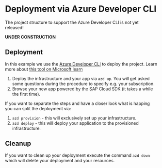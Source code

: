 # Deployment via Azure Developer CLI

The project structure to support the Azure Developer CLI is not yet released!

**UNDER CONSTRUCTION**

## Deployment

In this example we use the [Azure Developer CLI](https://github.com/Azure/azure-dev) to deploy the project. Learn more about [this tool on Microsoft learn](https://learn.microsoft.com/azure/developer/azure-developer-cli/overview)

1. Deploy the infrastructure and your app via `azd up`. You will get asked some questions during the procedure to specify e.g. your subscription.
2. Browse your new app powered by the SAP Cloud SDK (it takes a while the first time).

If you want to separate the steps and have a closer look what is happing you can split the deployment via:

1. `azd provision` - this will exclusively set up your infrastructure.
2. `azd deploy` - this will deploy your application to the provisioned infrastructure.

## Cleanup

If you want to clean up your deployment execute the command `azd down` which will delete your deployment and your resources.
